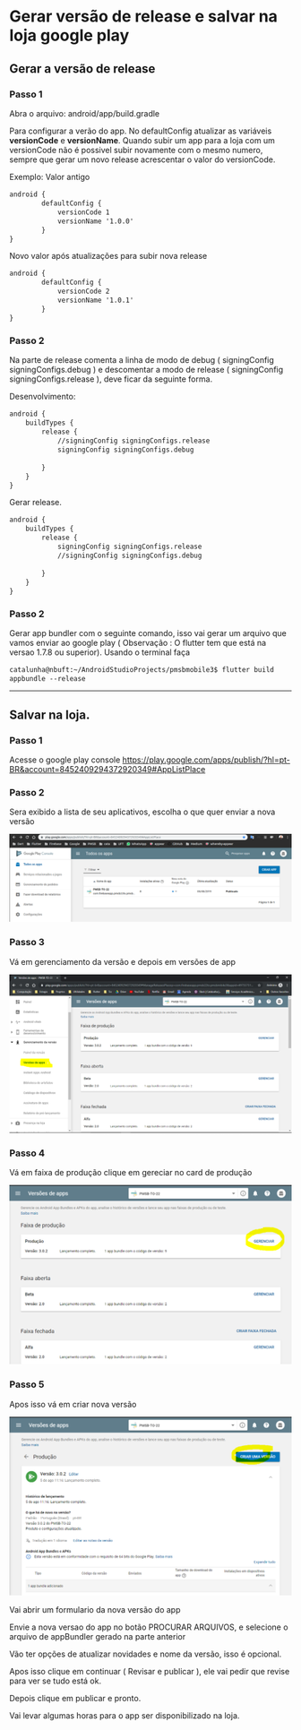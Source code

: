 # Gerar versão de release e salvar na loja google play

## Gerar a versão de release

### Passo 1 

Abra o arquivo: android/app/build.gradle

Para configurar a verão do app. No defaultConfig atualizar as variáveis **versionCode** e **versionName**. Quando subir um app para a loja com um versionCode não é possivel subir novamente com o mesmo numero, sempre que gerar um novo release acrescentar o valor do versionCode.

Exemplo: 
Valor antigo
~~~
android {
        defaultConfig {
            versionCode 1
            versionName '1.0.0'
        }
}
~~~
Novo valor após atualizações para subir nova release
~~~
android {
        defaultConfig {
            versionCode 2
            versionName '1.0.1'
        }
}
~~~

### Passo 2
Na parte de release comenta a linha de modo de debug ( signingConfig signingConfigs.debug ) e descomentar a modo de release ( signingConfig signingConfigs.release ), deve ficar da seguinte forma.

Desenvolvimento:
~~~
android {
    buildTypes {
        release {
            //signingConfig signingConfigs.release
            signingConfig signingConfigs.debug

        }
    }
}
~~~

Gerar release.
~~~
android {
    buildTypes {
        release {
            signingConfig signingConfigs.release
            //signingConfig signingConfigs.debug

        }
    }
}
~~~
### Passo 2

Gerar app bundler com o seguinte comando, isso vai gerar um arquivo que vamos enviar ao google play ( Observação : O flutter tem que está na versao 1.7.8 ou superior). Usando o terminal faça

~~~
catalunha@nbuft:~/AndroidStudioProjects/pmsbmobile3$ flutter build appbundle --release 
~~~


---

## Salvar na loja.

### Passo 1
Acesse o google play console
https://play.google.com/apps/publish/?hl=pt-BR&account=8452409294372920349#AppListPlace

### Passo 2

Sera exibido a lista de seu aplicativos, escolha o que quer enviar a nova versão

![img01](./imgdocs/img04.png)


### Passo 3

Vá em gerenciamento da versão e depois em versões de app 

![img01](./imgdocs/img01.PNG)

### Passo 4

Vá em faixa de produção clique em gereciar no card de produção

![img02](./imgdocs/img02.PNG)

### Passo 5

Apos isso vá em criar nova versão

![img03](./imgdocs/img03.PNG)

Vai abrir um formulario da nova versão do app

Envie a nova versao do app no botão PROCURAR ARQUIVOS, e selecione o arquivo de appBundler gerado na parte anterior

Vão ter opções de atualizar novidades e nome da versão, isso é opcional.

Apos isso clique em continuar ( Revisar e publicar ), ele vai pedir que revise para ver se tudo está ok.

Depois clique em publicar e pronto.

Vai levar algumas horas para o app ser disponibilizado na loja.

